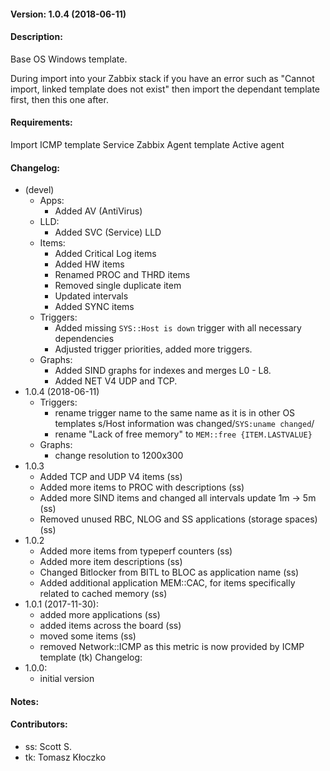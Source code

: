 #### Version: 1.0.4 (2018-06-11)

#### Description:
Base OS Windows template.

During import into your Zabbix stack if you have an error such as "Cannot import, linked template does not exist" then import the dependant template first, then this one after.

#### Requirements:

Import ICMP template
Service Zabbix Agent template
Active agent

#### Changelog:
- (devel)
  - Apps:
    - Added AV (AntiVirus)
  - LLD:
    - Added SVC (Service) LLD
  - Items:
    - Added Critical Log items
    - Added HW items
    - Renamed PROC and THRD items
    - Removed single duplicate item
    - Updated intervals
    - Added SYNC items
  - Triggers:
    - Added missing ```SYS::Host is down``` trigger with all necessary dependencies
    - Adjusted trigger priorities, added more triggers.
  - Graphs:
    - Added SIND graphs for indexes and merges L0 - L8.
    - Added NET V4 UDP and TCP.
- 1.0.4 (2018-06-11)
  - Triggers:
    - rename trigger name to the same name as it is in other OS templates
       s/Host information was changed/```SYS:uname changed```/
    - rename "Lack of free memory" to ```MEM::free {ITEM.LASTVALUE}```
  - Graphs:
    - change resolution to 1200x300
- 1.0.3
  - Added TCP and UDP V4 items (ss)
  - Added more items to PROC with descriptions (ss)
  - Added more SIND items and changed all intervals update 1m -> 5m (ss)
  - Removed unused RBC, NLOG and SS applications (storage spaces) (ss)
- 1.0.2
  - Added more items from typeperf counters (ss)
  - Added more item descriptions (ss)
  - Changed Bitlocker from BITL to BLOC as application name (ss)
  - Added additional application MEM::CAC, for items specifically related to cached memory (ss)
- 1.0.1 (2017-11-30):
  - added more applications (ss)
  - added items across the board (ss)
  - moved some items (ss)
  - removed Network::ICMP as this metric is now provided by ICMP template (tk)
Changelog:
- 1.0.0:
  - initial version

#### Notes:

#### Contributors:
- ss: Scott S.
- tk: Tomasz Kłoczko
